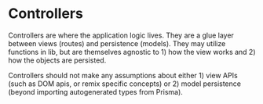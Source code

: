 # Controllers

Controllers are where the application logic lives. They are a glue layer between views (routes) and persistence (models). They may utilize functions in lib, but are themselves agnostic to 1) how the view works and 2) how the objects are persisted.

Controllers should not make any assumptions about either 1) view APIs (such as
DOM apis, or remix specific concepts) or 2) model persistence (beyond importing
autogenerated types from Prisma).
